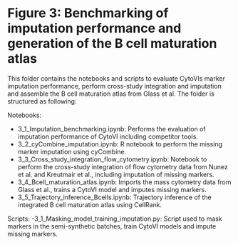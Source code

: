 # Figure 3: Benchmarking of imputation performance and generation of the B cell maturation atlas
This folder contains the notebooks and scripts to evaluate CytoVIs marker imputation performance, perform cross-study integration and imputation and assemble the B cell maturation atlas from Glass et al. The folder is structured as following:

Notebooks:
- 3_1_Imputation_benchmarking.ipynb: Performs the evaluation of imputation performance of CytoVI including competitor tools.
- 3_2_cyCombine_imputation.ipynb: R notebook to perform the missing marker imputation using cyCombine.
- 3_3_Cross_study_integration_flow_cytometry.ipynb: Notebook to perform the cross-study integration of flow cytometry data from Nunez et al. and Kreutmair et al., including imputation of missing markers.
- 3_4_Bcell_maturation_atlas.ipynb: Imports the mass cytometry data from Glass et al., trains a CytoVI model and imputes missing markers.
- 3_5_Trajectory_inference_Bcells.ipynb: Trajectory inference of the integrated B cell maturation atlas using CellRank.

Scripts:
-3_1_Masking_model_training_imputation.py: Script used to mask markers in the semi-synthetic batches, train CytoVI models and impute missing markers.

